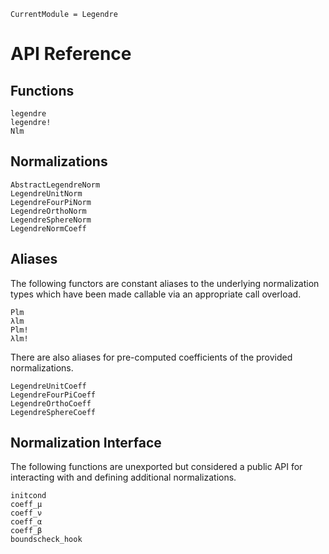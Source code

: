 ```@meta
CurrentModule = Legendre
```
# API Reference

## Functions

```@docs
legendre
legendre!
Nlm
```

## Normalizations

```@docs
AbstractLegendreNorm
LegendreUnitNorm
LegendreFourPiNorm
LegendreOrthoNorm
LegendreSphereNorm
LegendreNormCoeff
```

## Aliases

The following functors are constant aliases to the underlying normalization types which have
been made callable via an appropriate call overload.

```@docs
Plm
λlm
Plm!
λlm!
```

There are also aliases for pre-computed coefficients of the provided normalizations.
```@docs
LegendreUnitCoeff
LegendreFourPiCoeff
LegendreOrthoCoeff
LegendreSphereCoeff
```

## Normalization Interface

The following functions are unexported but considered a public API for interacting with
and defining additional normalizations.

```@docs
initcond
coeff_μ
coeff_ν
coeff_α
coeff_β
boundscheck_hook
```
